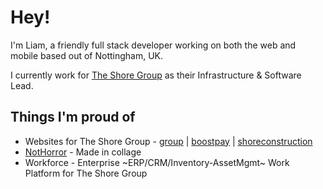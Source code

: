 # Hey!

I'm Liam, a friendly full stack developer working on both the web and mobile based out of Nottingham, UK.

I currently work for [The Shore Group](https://theshoregroup.co.uk) as their Infrastructure & Software Lead.

## Things I'm proud of
- Websites for The Shore Group - [group](https://theshoregroup.co.uk) | [boostpay](https://boostpay.co.uk) | [shoreconstruction](https://shore-construction.co.uk)
- [NotHorror](https://github.com/limegorilla/nothorror) - Made in collage
- Workforce - Enterprise ~ERP/CRM/Inventory-AssetMgmt~ Work Platform for The Shore Group
